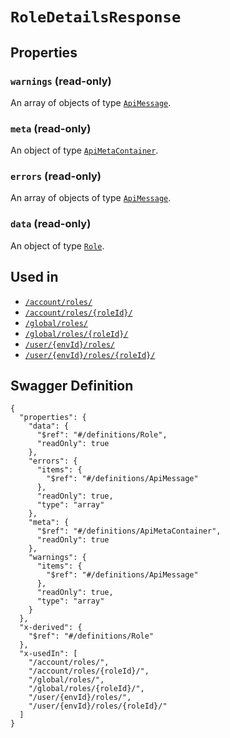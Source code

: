 # `RoleDetailsResponse` #







## Properties ##

### `warnings` (read-only) ###




An array of 
objects of type [`ApiMessage`](./../definitions/ApiMessage.mkd).


### `meta` (read-only) ###




An object of type [`ApiMetaContainer`](./../definitions/ApiMetaContainer.mkd).



### `errors` (read-only) ###




An array of 
objects of type [`ApiMessage`](./../definitions/ApiMessage.mkd).


### `data` (read-only) ###




An object of type [`Role`](./../definitions/Role.mkd).





## Used in ##

  + [`/account/roles/`](./../rest/api/v1beta0/account/roles/)
  + [`/account/roles/{roleId}/`](./../rest/api/v1beta0/account/roles/{roleId}/)
  + [`/global/roles/`](./../rest/api/v1beta0/global/roles/)
  + [`/global/roles/{roleId}/`](./../rest/api/v1beta0/global/roles/{roleId}/)
  + [`/user/{envId}/roles/`](./../rest/api/v1beta0/user/{envId}/roles/)
  + [`/user/{envId}/roles/{roleId}/`](./../rest/api/v1beta0/user/{envId}/roles/{roleId}/)

## Swagger Definition ##

    {
      "properties": {
        "data": {
          "$ref": "#/definitions/Role", 
          "readOnly": true
        }, 
        "errors": {
          "items": {
            "$ref": "#/definitions/ApiMessage"
          }, 
          "readOnly": true, 
          "type": "array"
        }, 
        "meta": {
          "$ref": "#/definitions/ApiMetaContainer", 
          "readOnly": true
        }, 
        "warnings": {
          "items": {
            "$ref": "#/definitions/ApiMessage"
          }, 
          "readOnly": true, 
          "type": "array"
        }
      }, 
      "x-derived": {
        "$ref": "#/definitions/Role"
      }, 
      "x-usedIn": [
        "/account/roles/", 
        "/account/roles/{roleId}/", 
        "/global/roles/", 
        "/global/roles/{roleId}/", 
        "/user/{envId}/roles/", 
        "/user/{envId}/roles/{roleId}/"
      ]
    }
